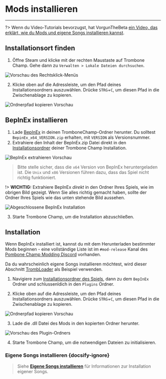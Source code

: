 # Mods installieren
---

?> Wenn du Video-Tutorials bevorzugst, hat VorgunTheBeta [ein Video, das erklärt, wie du Mods und eigene Songs installieren kannst](https://youtu.be/pSwNSGx-P5c).

## Installationsort finden
1. Öffne Steam und klicke mit der rechten Maustaste auf Trombone Champ. Gehe dann zu `Verwalten > Lokale Dateien durchsuchen`.

![Vorschau des Rechtsklick-Menüs](../docs/files/localfilescontext.png)

2. Klicke oben auf die Adressleiste, um den Pfad deines Installationsordners auszuwählen. Drücke `STRG`+`C`, um diesen Pfad in die Zwischenablage zu kopieren.

![Ordnerpfad kopieren Vorschau](../docs/files/copyfolderpath.png)

## BepInEx installieren

1. Lade [BepInEx](https://github.com/BepInEx/BepInEx/releases/latest) in deinen TromboneChamp-Ordner herunter. Du solltest `BepinEx_x64_VERSION.zip` erhalten, mit `VERSION` als Versionsnummer.
2. Extrahiere den Inhalt der BepInEx.zip Datei direkt in den [Installationsordner](##finding-install-location) deiner Trombone Champ Installation.

![BepInEx extrahieren Vorschau](../docs/files/bepinexextract.png)

> Bitte stelle sicher, dass die `x64` Version von BepInEx heruntergeladen ist. Die `Unix` und `x86` Versionen führen dazu, dass das Spiel nicht richtig funktioniert.

!> **WICHTIG:** Extrahiere BepInEx *direkt* in den Ordner Ihres Spiels, wie im obrigen Bild gezeigt. Wenn Sie alles richtig gemacht haben, sollte der Ordner Ihres Spiels wie das unten stehende Bild aussehen.

![Abgeschlossene BepInEx Installation](../docs/files/finishedbepinex.png)

3. Starte Trombone Champ, um die Installation abzuschließen.

## Installation

Wenn BepInEx installiert ist, kannst du mit dem Herunterladen bestimmter Mods beginnen - eine vollständige Liste ist im `#mod-release` Kanal des [Pombone Champ Modding Discord](https://discord.gg/KVzKRsbetJ) vorhanden.

Da du wahrscheinlich eigene Songs installieren möchtest, wird dieser Abschnitt [TrombLoader](https://github.com/NyxTheShield/TrombLoader/releases/latest) als Beispiel verwenden.

1. Navigiere zum [Installationsordner des Spiels](###finding-install-location), dann zu dem `BepInEx` Ordner und schlussenldich in den `Plugins` Ordner.

2. Klicke oben auf die Adressleiste, um den Pfad deines Installationsordners auszuwählen. Drücke `STRG`+`C`, um diesen Pfad in die Zwischenablage zu kopieren.

![Ordnerpfad kopieren Vorschau](../docs/files/copyfolderpathplugins.png)

3. Lade die .dll Datei des Mods in den kopierten Ordner herunter.

![Vorschau des Plugin-Ordners](../docs/files/pluginswithtrombloader.png)

4. Starte Trombone Champ, um die notwendigen Dateien zu initialisieren.

### Eigene Songs installieren {docsify-ignore}

> Siehe [**Eigene Songs installieren**](installing-songs) für Informationen zur Installation eigener Songs.